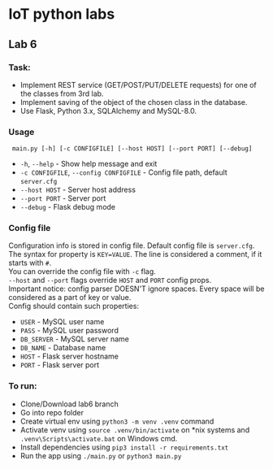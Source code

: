 # IoT python labs

## Lab 6
### Task:
 - Implement REST service (GET/POST/PUT/DELETE requests) for one of the classes from 3rd lab.
 - Implement saving of the object of the chosen class in the database.
 - Use Flask, Python 3.x, SQLAlchemy and MySQL-8.0.

### Usage
```
 main.py [-h] [-c CONFIGFILE] [--host HOST] [--port PORT] [--debug]
```
 - `-h`, `--help` - Show help message and exit
 - `-c CONFIGFILE`, `--config CONFIGFILE` - Config file path, default `server.cfg`
 - `--host HOST` - Server host address
 - `--port PORT` - Server port
 - `--debug` - Flask debug mode

### Config file
Configuration info is stored in config file. Default config file is `server.cfg`.  
The syntax for property is `KEY=VALUE`. The line is considered a comment, if it starts with `#`.   
You can override the config file with `-c` flag.  
`--host` and `--port` flags override `HOST` and `PORT` config props.  
Important notice: config parser DOESN'T ignore spaces. Every space will be considered as a part of key or value.  
Config should contain such properties:  
 - `USER` - MySQL user name
 - `PASS` - MySQL user password
 - `DB_SERVER` - MySQL server name
 - `DB_NAME` - Database name
 - `HOST` - Flask server hostname
 - `PORT` - Flask server port

### To run:
  - Clone/Download lab6 branch
  - Go into repo folder
  - Create virtual env using `python3 -m venv .venv` command
  - Activate venv using `source .venv/bin/activate` on \*nix systems and `.venv\Scripts\activate.bat` on Windows cmd.
  - Install dependencies using `pip3 install -r requirements.txt`
  - Run the app using `./main.py` or `python3 main.py`

